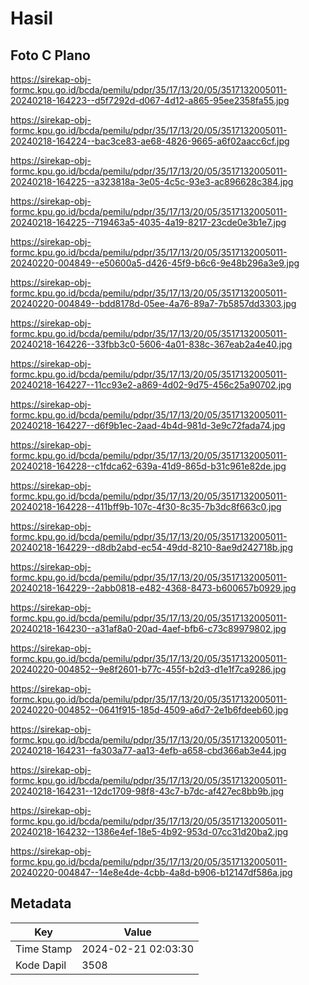 # Hasil

## Foto C Plano

https://sirekap-obj-formc.kpu.go.id/bcda/pemilu/pdpr/35/17/13/20/05/3517132005011-20240218-164223--d5f7292d-d067-4d12-a865-95ee2358fa55.jpg

https://sirekap-obj-formc.kpu.go.id/bcda/pemilu/pdpr/35/17/13/20/05/3517132005011-20240218-164224--bac3ce83-ae68-4826-9665-a6f02aacc6cf.jpg

https://sirekap-obj-formc.kpu.go.id/bcda/pemilu/pdpr/35/17/13/20/05/3517132005011-20240218-164225--a323818a-3e05-4c5c-93e3-ac896628c384.jpg

https://sirekap-obj-formc.kpu.go.id/bcda/pemilu/pdpr/35/17/13/20/05/3517132005011-20240218-164225--719463a5-4035-4a19-8217-23cde0e3b1e7.jpg

https://sirekap-obj-formc.kpu.go.id/bcda/pemilu/pdpr/35/17/13/20/05/3517132005011-20240220-004849--e50600a5-d426-45f9-b6c6-9e48b296a3e9.jpg

https://sirekap-obj-formc.kpu.go.id/bcda/pemilu/pdpr/35/17/13/20/05/3517132005011-20240220-004849--bdd8178d-05ee-4a76-89a7-7b5857dd3303.jpg

https://sirekap-obj-formc.kpu.go.id/bcda/pemilu/pdpr/35/17/13/20/05/3517132005011-20240218-164226--33fbb3c0-5606-4a01-838c-367eab2a4e40.jpg

https://sirekap-obj-formc.kpu.go.id/bcda/pemilu/pdpr/35/17/13/20/05/3517132005011-20240218-164227--11cc93e2-a869-4d02-9d75-456c25a90702.jpg

https://sirekap-obj-formc.kpu.go.id/bcda/pemilu/pdpr/35/17/13/20/05/3517132005011-20240218-164227--d6f9b1ec-2aad-4b4d-981d-3e9c72fada74.jpg

https://sirekap-obj-formc.kpu.go.id/bcda/pemilu/pdpr/35/17/13/20/05/3517132005011-20240218-164228--c1fdca62-639a-41d9-865d-b31c961e82de.jpg

https://sirekap-obj-formc.kpu.go.id/bcda/pemilu/pdpr/35/17/13/20/05/3517132005011-20240218-164228--411bff9b-107c-4f30-8c35-7b3dc8f663c0.jpg

https://sirekap-obj-formc.kpu.go.id/bcda/pemilu/pdpr/35/17/13/20/05/3517132005011-20240218-164229--d8db2abd-ec54-49dd-8210-8ae9d242718b.jpg

https://sirekap-obj-formc.kpu.go.id/bcda/pemilu/pdpr/35/17/13/20/05/3517132005011-20240218-164229--2abb0818-e482-4368-8473-b600657b0929.jpg

https://sirekap-obj-formc.kpu.go.id/bcda/pemilu/pdpr/35/17/13/20/05/3517132005011-20240218-164230--a31af8a0-20ad-4aef-bfb6-c73c89979802.jpg

https://sirekap-obj-formc.kpu.go.id/bcda/pemilu/pdpr/35/17/13/20/05/3517132005011-20240220-004852--9e8f2601-b77c-455f-b2d3-d1e1f7ca9286.jpg

https://sirekap-obj-formc.kpu.go.id/bcda/pemilu/pdpr/35/17/13/20/05/3517132005011-20240220-004852--0641f915-185d-4509-a6d7-2e1b6fdeeb60.jpg

https://sirekap-obj-formc.kpu.go.id/bcda/pemilu/pdpr/35/17/13/20/05/3517132005011-20240218-164231--fa303a77-aa13-4efb-a658-cbd366ab3e44.jpg

https://sirekap-obj-formc.kpu.go.id/bcda/pemilu/pdpr/35/17/13/20/05/3517132005011-20240218-164231--12dc1709-98f8-43c7-b7dc-af427ec8bb9b.jpg

https://sirekap-obj-formc.kpu.go.id/bcda/pemilu/pdpr/35/17/13/20/05/3517132005011-20240218-164232--1386e4ef-18e5-4b92-953d-07cc31d20ba2.jpg

https://sirekap-obj-formc.kpu.go.id/bcda/pemilu/pdpr/35/17/13/20/05/3517132005011-20240220-004847--14e8e4de-4cbb-4a8d-b906-b12147df586a.jpg


## Metadata

| Key        | Value               |
| ---------- | ------------------- |
| Time Stamp | 2024-02-21 02:03:30 |
| Kode Dapil | 3508                |



